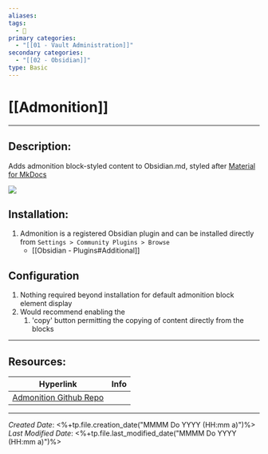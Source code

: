 ```yaml
---
aliases: 
tags:
  - 📝
primary categories:
  - "[[01 - Vault Administration]]"
secondary categories:
  - "[[02 - Obsidian]]"
type: Basic
---
```

# [[Admonition]]  
***

## Description:

Adds admonition block-styled content to Obsidian.md, styled after [Material for MkDocs](https://squidfunk.github.io/mkdocs-material/reference/admonitions/)

![](https://raw.githubusercontent.com/javalent/admonitions/master/publish/gifs/all.gif)

## Installation:

1. Admonition is a registered Obsidian plugin and can be installed directly from `Settings > Community Plugins > Browse`
	* [[Obsidian - Plugins#Additional]]

## Configuration
1. Nothing required beyond installation for default admonition block element display
2. Would recommend enabling the 
	1. 'copy' button permitting the copying of content directly from the blocks 
	
___

## Resources:

| Hyperlink                                                                     | Info |
| ----------------------------------------------------------------------------- | ---- |
| [Admonition Github Repo](https://github.com/valentine195/obsidian-admonition) |      |

[^1]: 

***

*Created Date*: <%+tp.file.creation_date("MMMM Do YYYY (HH:mm a)")%>  
*Last Modified Date*: <%+tp.file.last_modified_date("MMMM Do YYYY (HH:mm a)")%>
